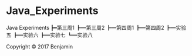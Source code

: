 # Java_Experiments

Java Experiments
  ┣━第三周1
  ┣━第三周2
  ┣━第四周1
  ┣━第四周2
  ┣━实验五
  ┣━实验六
  ┣━实验七
  ┗━实验八

Copyright &copy; 2017 Benjamin
